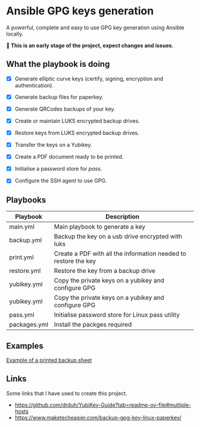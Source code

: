 # Ansible GPG keys generation

A powerful, complete and easy to use GPG key generation using Ansible locally.

**🚧 This is an early stage of the project, expect changes and issues.**


## What the playbook is doing

- [x] Generate elliptic curve keys (certify, signing, encryption and authentication).
- [x] Generate backup files for paperkey.
- [x] Generate QRCodes backups of your key.
- [x] Create or maintain LUKS encrypted backup drives.
- [x] Restore keys from LUKS encrypted backup drives.
- [x] Transfer the keys on a Yubikey.
- [x] Create a PDF document ready to be printed.
- [x] Initialise a password store for _pass_.
- [x] Configure the SSH agent to use GPG.


## Playbooks

| Playbook     | Description                                                     |
|--------------|-----------------------------------------------------------------|
| main.yml     | Main playbook to generate a key                                 |
| backup.yml   | Backup the key on a usb drive encrypted with luks               |
| print.yml    | Create a PDF with all the information needed to restore the key |
| restore.yml  | Restore the key from a backup drive                             |
| yubikey.yml  | Copy the private keys on a yubikey and configure GPG            |
| yubikey.yml  | Copy the private keys on a yubikey and configure GPG            |
| pass.yml     | Initialise password store for Linux pass utility                |
| packages.yml | Install the packges required                                    |

## Examples

[Example of a printed backup sheet](samples/backup.pdf)


## Links

Some links that I have used to create this project.

- https://github.com/drduh/YubiKey-Guide?tab=readme-ov-file#multiple-hosts
- https://www.maketecheasier.com/backup-gpg-key-linux-paperkey/
